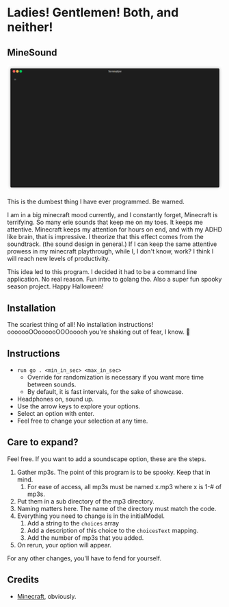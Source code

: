 # Ladies! Gentlemen! Both, and neither!

## MineSound

![GIF of MineSound interface](assets/giffy.gif)

This is the dumbest thing I have ever programmed. Be warned.

I am in a big minecraft mood currently, and I constantly forget, Minecraft is terrifying. So many erie sounds that keep me on my toes. It keeps me attentive. Minecraft keeps my attention for hours on end, and with my ADHD like brain, that is impressive. I theorize that this effect comes from the soundtrack. (the sound design in general.) If I can keep the same attentive prowess in my minecraft playthrough, while I, I don't know, work? I think I will reach new levels of productivity.

This idea led to this program. I decided it had to be a command line application. No real reason. Fun intro to golang tho. Also a super fun spooky season project. Happy Halloween!

## Installation

The scariest thing of all! No installation instructions! ooooooOOoooooOOOooooh you're shaking out of fear, I know. 👻

## Instructions

- `run go . <min_in_sec> <max_in_sec>`
  - Override for randomization is necessary if you want more time between sounds.
  - By default, it is fast intervals, for the sake of showcase.
- Headphones on, sound up.
- Use the arrow keys to explore your options.
- Select an option with enter.
- Feel free to change your selection at any time.

## Care to expand?

Feel free. If you want to add a soundscape option, these are the steps.

1. Gather mp3s. The point of this program is to be spooky. Keep that in mind.
   1. For ease of access, all mp3s must be named x.mp3 where x is 1-# of mp3s.
2. Put them in a sub directory of the mp3 directory.
3. Naming matters here. The name of the directory must match the code.
4. Everything you need to change is in the initialModel.
   1. Add a string to the `choices` array
   2. Add a description of this choice to the `choicesText` mapping.
   3. Add the number of mp3s that you added.
5. On rerun, your option will appear.

For any other changes, you'll have to fend for yourself.

## Credits

- [Minecraft](https://www.minecraft.net/en-us), obviously.

